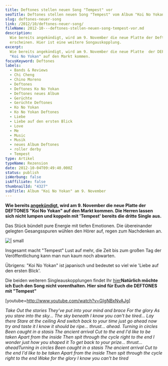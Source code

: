 ```yaml
---
title: Deftones stellen neuen Song "Tempest" vor
seoTitle: Deftones stellen neuen Song "Tempest" vom Album "Koi No Yokan" vor
slug: deftones-neuer-song
link: /2012/10/deftones-neuer-song/
fileName: 2012-10---deftones-stellen-neuen-song-tempest-vor.md
description:
  Wie bereits angekündigt, wird am 9. November die neue Platte der Deftones
  erscheinen. Hier ist eine weitere Songauskopplung.
excerpt:
  Wie bereits angekündigt, wird am 9. November die neue Platte  der DEFTONES
  "Koi No Yokan" auf den Markt kommen.
focusKeyword: Deftones
labels:
  - Bands & Reviews
  - Chi Cheng
  - Chino Moreno
  - Deftones
  - Deftones Ko No Yokan
  - Deftones neues Album
  - Gerüchte
  - Gerüchte Deftones
  - Ko No Yokan
  - Ko No Yokan Deftones
  - Liebe
  - Liebe auf den ersten Blick
  - Love
  - Me
  - Music
  - Musik
  - neues Album Deftones
  - roller derby
  - Tempest
type: Artikel
typeName: Rezension
date: 2012-10-04T09:49:40.000Z
status: publish
isWerbung: false
isAffiliate: false
thumbnailId: "4327"
subTitle: Album "Koi No Yokan" am 9. November
---
```


<strong>Wie bereits
<a title="Deftones stellen zwei neue Songs vor" href="http://cardamonchai.com/2012/09/deftones-stellen-zwei-neue-songs-vor-album-im-november/">angekündigt</a>,
wird am 9. November die neue Platte der DEFTONES "Koi No Yokan" auf den Markt
kommen. Die Herren lassen sich nicht lumpen und koppeln mit 'Tempest' bereits
die dritte Single aus.</strong>

Das Stück bündelt pure Energie mit tiefen Emotionen. Die übereinander gelegten
Gesangsspuren wühlen den Hörer auf, regen zum Nachdenken an.

![ | small](http://cardamonchai.com/wp-content/uploads/2012/10/koi-no-yokan-320x320.jpg)

Insgesamt macht "Tempest" Lust auf mehr, die Zeit bis zum großen Tag der
Veröffentlichung kann man nun kaum noch abwarten.

Übrigens: "Koi No Yokan" ist japanisch und bedeutet so viel wie 'Liebe auf den
ersten Blick'.

Die beiden weiteren Singleauskopplungen findet Ihr
<a title="Deftones" href="//2012/09/04/deftones-stellen-zwei-neue-songs-vor-album-im-november/">hier</a><strong>Natürlich
möchte ich Euch den Song nicht vorenthalten. Hier sind für Euch die DEFTONES mit
"Tempest"</strong>

[youtube=http://www.youtube.com/watch?v=GIgNBxNvAJg]

<em>Take </em><em>Out the stories </em><em>They've put into your mind and brace
</em><em>For the glory </em><em>As you stare into the sky... The sky beneath
</em><em>I know you can't be tired... </em><em>Lay there </em><em>Stare at the
ceiling </em><em>And switch back to your time just go ahead now try and taste it
I know it should be ripe... thrust... ahead. </em><em>Turning in circles
</em><em>Been caught in a stasis </em><em>The ancient arrival </em><em>Cut to
the end </em><em>I'd like to be taken </em><em>Apart from the inside
</em><em>Then spit through the cycle right to the end </em><em>I wonder just how
you shaped it To get back to your prize... thrust... ahead</em><em>Turning in
circles </em><em>Been caught in a stasis </em><em>The ancient arrival
</em><em>Cut to the end </em><em>I'd like to be taken </em><em>Apart from the
inside </em><em>Then spit through the cycle right to the end </em><em>Wake for
the glory </em><em>I know you can't be tired</em>
